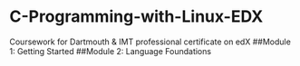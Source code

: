 # C-Programming-with-Linux-EDX
Coursework for Dartmouth &amp; IMT professional certificate on edX
##Module 1: Getting Started
##Module 2: Language Foundations
